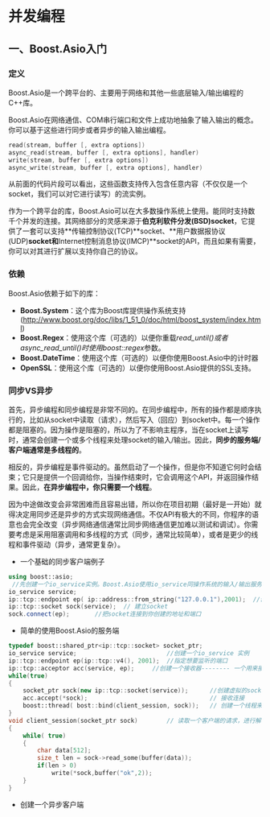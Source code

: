 # 并发编程

## 一、Boost.Asio入门

### 定义

Boost.Asio是一个跨平台的、主要用于网络和其他一些底层输入/输出编程的C++库。

Boost.Asio在网络通信、COM串行端口和文件上成功地抽象了输入输出的概念。你可以基于这些进行同步或者异步的输入输出编程。

```c++
read(stream, buffer [, extra options])
async_read(stream, buffer [, extra options], handler)
write(stream, buffer [, extra options])
async_write(stream, buffer [, extra options], handler)
```

从前面的代码片段可以看出，这些函数支持传入包含任意内容（不仅仅是一个socket，我们可以对它进行读写）的流实例。

作为一个跨平台的库，Boost.Asio可以在大多数操作系统上使用。能同时支持数千个并发的连接。其网络部分的灵感来源于**伯克利软件分发(BSD)socket**，它提供了一套可以支持**传输控制协议(TCP)**socket、**用户数据报协议(UDP)**socket和**Internet控制消息协议(IMCP)**socket的API，而且如果有需要，你可以对其进行扩展以支持你自己的协议。

### 依赖

Boost.Asio依赖于如下的库：

- **Boost.System**：这个库为Boost库提供操作系统支持(http://www.boost.org/doc/libs/1_51_0/doc/html/boost_system/index.html)
- **Boost.Regex**：使用这个库（可选的）以便你重载*read_until()*或者*async_read_until()*时使用*boost::regex*参数。
- **Boost.DateTime**：使用这个库（可选的）以便你使用Boost.Asio中的计时器
- **OpenSSL**：使用这个库（可选的）以便你使用Boost.Asio提供的SSL支持。

### 同步VS异步

首先，异步编程和同步编程是非常不同的。在同步编程中，所有的操作都是顺序执行的，比如从socket中读取（请求），然后写入（回应）到socket中。每一个操作都是阻塞的。因为操作是阻塞的，所以为了不影响主程序，当在socket上读写时，通常会创建一个或多个线程来处理socket的输入/输出。因此，**同步的服务端/客户端通常是多线程的**。

相反的，异步编程是事件驱动的。虽然启动了一个操作，但是你不知道它何时会结束；它只是提供一个回调给你，当操作结束时，它会调用这个API，并返回操作结果。因此，**在异步编程中，你只需要一个线程**。



因为中途做改变会非常困难而且容易出错，所以你在项目初期（最好是一开始）就得决定用同步还是异步的方式实现网络通信。不仅API有极大的不同，你程序的语意也会完全改变（异步网络通信通常比同步网络通信更加难以测试和调试）。你需要考虑是采用阻塞调用和多线程的方式（同步，通常比较简单），或者是更少的线程和事件驱动（异步，通常更复杂）。

- 一个基础的同步客户端例子

```c++
using boost::asio;
 //先创建一个io_service实例。Boost.Asio使用io_service同操作系统的输入/输出服务进行交互。通常一个io_service的实例就足够了
io_service service;       
ip::tcp::endpoint ep( ip::address::from_string("127.0.0.1"),2001);  //创建你想要连接的地址和端口
ip::tcp::socket sock(service);  // 建立socket
sock.connect(ep);       //把socket连接到你创建的地址和端口
```

- 简单的使用Boost.Asio的服务端

```c++
typedef boost::shared_ptr<ip::tcp::socket> socket_ptr;
io_service service;							//创建一个io_service 实例
ip::tcp::endpoint ep(ip::tcp::v4(), 2001);	//指定想要监听的端口
ip::tcp::acceptor acc(service, ep);		//创建一个接收器-------- 一个用来接收客户端连接的对象
while(true)
{
	socket_ptr sock(new ip::tcp::socket(service));		//创建虚拟的socket等待客户端的连接，用智能指针sock保存新创建的地址
	acc.accept(*sock);									// 接收连接
	boost::thread( bost::bind(client_session, sock));	// 创建一个线程来处理这个连接
}
void client_session(socket_ptr sock)		// 读取一个客户端的请求，进行解析，然后返回结果
{
	while( true)
	{
		char data[512];
		size_t len = sock->read_some(buffer(data));
		if(len > 0)
			write(*sock,buffer("ok",2));
	}
}
```

- 创建一个异步客户端













